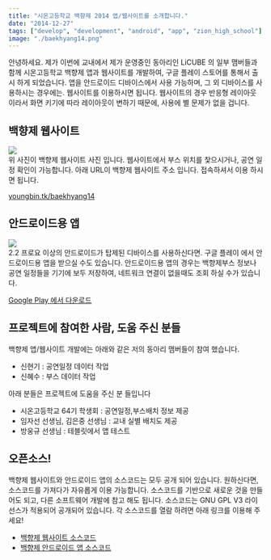 ```yaml
---
title: "시온고등학교 백향제 2014 앱/웹사이트를 소개합니다."
date: "2014-12-27"
tags: ["develop", "development", "android", "app", "zion_high_school"]
image: "./baekhyang14.png"
---
```


안녕하세요. 제가 이번에 교내에서 제가 운영중인 동아리인 LiCUBE 의 일부 맴버들과 함께 시온고등학교 백향제 앱과 웹사이트를 개발하여,
구글 플레이 스토어를 통해서 출시 하게 되었습니다. 앱을 안드로이드 디바이스에서 사용 가능하며, 그 외 디바이스를 사용하시는 경우에는.
웹사이트를 이용하시면 됩니다. 웹사이트의 경우 반응형 레이아웃 이라서 화면 키기에 따라 레이아웃이 변하기 때문에, 사용에 별 문제가 없을 겁니다.


## 백향제 웹사이트

<img src="/blogimgs/baekhyang14web.png"><br>
위 사진이 백향제 웹사이트 사진 입니다. 웹사이트에서 부스 위치를 찿으시거나, 공연 일정 확인이 가능합니다.
아래 URL이 백향제 웹사이트 주소 입니다. 접속하셔서 이용 하시면 됩니다.

[youngbin.tk/baekhyang14](http://www.youngbin.tk/baekhyang14/)

## 안드로이드용 앱

<img src="/blogimgs/baekhyang14android.png"><br>
2.2 프로요 이상의 안드로이드가 탑제된 디바이스를 사용하신다면. 구글 플레이 에서 안드로이드용 앱을 받으실 수도 있습니다.
안드로이드용 앱의 경우는 백향제부스 정보나 공연 일정들을 기기에 보두 저장하여, 네트워크 연결이 없을때도 조회 하실 수가 있습니다.

[Google Play 에서 다운로드](https://play.google.com/store/apps/details?id=kr.hs.zion.baekhyang14)

## 프로젝트에 참여한 사람, 도움 주신 분들

백향제 앱/웹사이트 개발에는 아래와 같은 저의 동아리 맴버들이 참여 했습니다.

- 신현기 : 공연일정 데이터 작업
- 신혜수 : 부스 데이터 작업

아래 분들은 프로젝트에 도움을 주신 분 들입니다

- 시온고등학교 64기 학생회 : 공연일정,부스배치 정보 제공
- 임자선 선생님, 김은중 선생님 : 교내 실별 배치도 제공
- 방웅규 선생님 : 테블릿에서 앱 테스트

## 오픈소스!

백향제 웹사이트와 안드로이드 앱의 소스코드는 모두 공개 되어 있습니다.
원하신다면, 소스코드를 가져다가 자유롭게 이용 가능합니다. 소스코드를 기반으로 새로운 것을 만들어도 되고, 다른 소프트웨어 개발에 참고 해도 됩니다.
소스코드는 GNU GPL V3 라이선스가 적용되어 공개되어 있습니다.
각 소스코드를 열람 하려면 아래 링크를 이용해 주세요!

- [백향제 웹사이트 소스코드](http://github.com/sukso96100/baekhyang14)
- [백향제 안드로이드 앱 소스코드](http://github.com/sukso96100/baekhyang14android)
